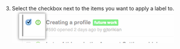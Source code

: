3. Select the checkbox next to the items you want to apply a label to. ![Caixa de seleção de metadados de problemas](/assets/images/help/issues/issues_assign_checkbox.png)

